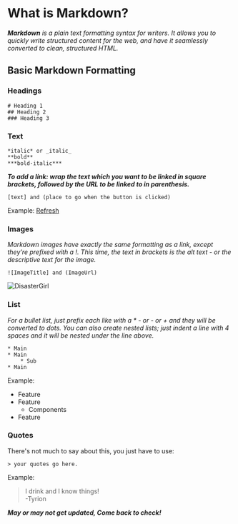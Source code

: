# What is Markdown?

_**Markdown** is a plain text formatting syntax for writers. It allows you to quickly write structured content for the web, and have it seamlessly converted to clean, structured HTML._

## Basic Markdown Formatting

### Headings

```
# Heading 1
## Heading 2
### Heading 3
```

### Text

```
*italic* or _italic_
**bold**
***bold-italic***
```

**_To add a link: wrap the text which you want to be linked in square brackets, followed by the URL to be linked to in parenthesis._**

```
[text] and (place to go when the button is clicked)
```

Example: [Refresh](https://github.com/asmitranjansinha/theUltimateGuideToMarkdown)

### Images

_Markdown images have exactly the same formatting as a link, except they’re prefixed with a !. This time, the text in brackets is the alt text - or the descriptive text for the image._

```
![ImageTitle] and (ImageUrl)
```

![DisasterGirl](https://ichef.bbci.co.uk/news/976/cpsprodpb/F1F2/production/_118283916_b19c5a1f-162b-410b-8169-f58f0d153752.jpg.webp)

### List

_For a bullet list, just prefix each like with a \* - or - or + and they will be converted to dots. You can also create nested lists; just indent a line with 4 spaces and it will be nested under the line above._

```
* Main
* Main
    * Sub
* Main
```

Example:
- Feature
- Feature
  - Components
- Feature

### Quotes

There's not much to say about this, you just have to use:

```
> your quotes go here.
```

Example:
> I drink and I know things!  
> -Tyrion


***May or may not get updated, Come back to check!***
